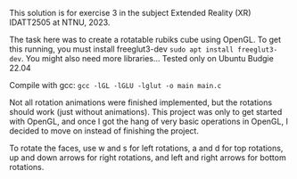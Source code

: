 This solution is for exercise 3 in the subject Extended Reality (XR) IDATT2505 at NTNU, 2023.

The task here was to create a rotatable rubiks cube using OpenGL. To get this running, you must install
freeglut3-dev `sudo apt install freeglut3-dev`. You might also need more libraries... Tested only on
Ubuntu Budgie 22.04

Compile with gcc: `gcc -lGL -lGLU -lglut -o main main.c`

Not all rotation animations were finished implemented, but the rotations should work (just without
animations). This project was only to get started with OpenGL, and once I got
the hang of very basic operations in OpenGL, I decided to move on instead of finishing the project.

To rotate the faces, use w and s for left rotations, a and d for top rotations, up and down arrows
for right rotations, and left and right arrows for bottom rotations.

